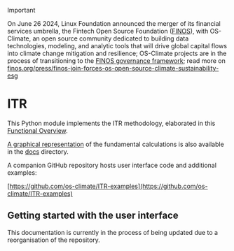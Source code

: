 > [!IMPORTANT]
> On June 26 2024, Linux Foundation announced the merger of its financial services umbrella, the Fintech Open Source Foundation ([FINOS](https://finos.org)), with OS-Climate, an open source community dedicated to building data technologies, modeling, and analytic tools that will drive global capital flows into climate change mitigation and resilience; OS-Climate projects are in the process of transitioning to the [FINOS governance framework](https://community.finos.org/docs/governance); read more on [finos.org/press/finos-join-forces-os-open-source-climate-sustainability-esg](https://finos.org/press/finos-join-forces-os-open-source-climate-sustainability-esg)

# ITR

This Python module implements the ITR methodology, elaborated in this [Functional Overview](https://github.com/os-climate/ITR/blob/main/docs/FunctionalOverview.rst).

[A graphical representation](https://github.com/os-climate/ITR/blob/main/docs/Calculation.md) of the fundamental calculations is also available in the [docs](https://github.com/os-climate/ITR/tree/main/docs) directory.

A companion GitHub repository hosts user interface code and additional examples:

[https://github.com/os-climate/ITR-examples](https://github.com/os-climate/ITR-examples)

## Getting started with the user interface

This documentation is currently in the process of being updated due to a reorganisation of the repository.
